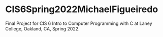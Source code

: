 # CIS6Spring2022MichaelFigueiredo

Final Project for CIS 6 Intro to Computer Programming with C at Laney College, Oakland, CA, Spring 2022.


